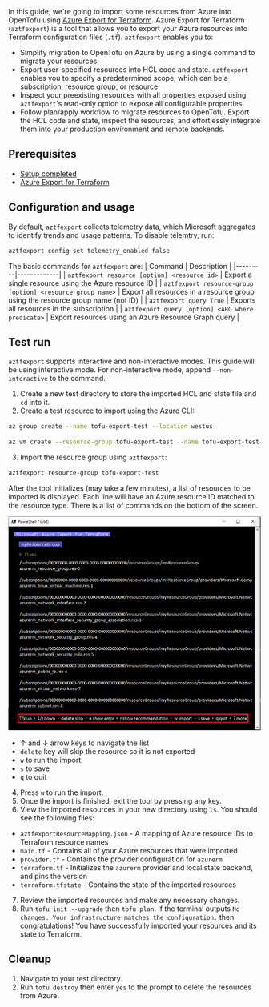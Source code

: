 In this guide, we're going to import some resources from Azure into OpenTofu using [Azure Export for Terraform](https://learn.microsoft.com/en-us/azure/developer/terraform/azure-export-for-terraform/export-terraform-overview). Azure Export for Terraform (`aztfexport`) is a tool that allows you to export your Azure resources into Terraform configuration files (`.tf`). `aztfexport` enables you to:

- Simplify migration to OpenTofu on Azure by using a single command to migrate your resources.
- Export user-specified resources into HCL code and state. `aztfexport` enables you to specify a predetermined scope, which can be a subscription, resource group, or resource.
- Inspect your preexisting resources with all properties exposed using `aztfexport`'s read-only option to expose all configurable properties.
- Follow plan/apply workflow to migrate resources to OpenTofu. Export the HCL code and state, inspect the resources, and effortlessly integrate them into your production environment and remote backends.

## Prerequisites

- [Setup completed](../setup/README.md)
- [Azure Export for Terraform](https://github.com/azure/aztfexport?tab=readme-ov-file#install)

## Configuration and usage

By default, `aztfexport` collects telemetry data, which Microsoft aggregates to identify trends and usage patterns. To disable telemtry, run:

```bash
aztfexport config set telemetry_enabled false
```

The basic commands for `aztfexport` are:
| Command | Description |
|---------|-------------|
| `aztfexport resource [option] <resource id>` | Export a single resource using the Azure resource ID |
| `aztfexport resource-group [option] <resource group name>` | Export all resources in a resource group using the resource group name (not ID) |
| `aztfexport query True` | Exports all resources in the subscription |
| `aztfexport query [option] <ARG where predicate>` | Export resources using an Azure Resource Graph query |

## Test run

`aztfexport` supports interactive and non-interactive modes. This guide will be using interactive mode. For non-interactive mode, append `--non-interactive` to the command.

1. Create a new test directory to store the imported HCL and state file and `cd` into it.
2. Create a test resource to import using the Azure CLI:

```bash
az group create --name tofu-export-test --location westus
```

```bash
az vm create --resource-group tofu-export-test --name tofu-export-test-vm --image UbuntuLTS --admin-username azureuser --generate-ssh-keys --image Debian11 --public-ip-sku Standard
```

3. Import the resource group using `aztfexport`:

```bash
aztfexport resource-group tofu-export-test
```

After the tool initializes (may take a few minutes), a list of resources to be imported is displayed. Each line will have an Azure resource ID matched to the resource type. There is a list of commands on the bottom of the screen.

![](./import.png)

- &#8593; and &#8595; arrow keys to navigate the list
- `delete` key will skip the resource so it is not exported
- `w` to run the import
- `s` to save
- `q` to quit

4. Press `w` to run the import.
5. Once the import is finished, exit the tool by pressing any key.
6. View the imported resources in your new directory using `ls`. You should see the following files:

- `aztfexportResourceMapping.json` - A mapping of Azure resource IDs to Terraform resource names
- `main.tf` - Contains all of your Azure resources that were imported
- `provider.tf` - Contains the provider configuration for `azurerm`
- `terraform.tf` - Initializes the `azurerm` provider and local state backend, and pins the version
- `terraform.tfstate` - Contains the state of the imported resources

7. Review the imported resources and make any necessary changes.
8. Run `tofu init --upgrade` then `tofu plan`. If the terminal outputs `No changes. Your infrastructure matches the configuration.` then congratulations! You have successfully imported your resources and its state to Terraform.

## Cleanup

1. Navigate to your test directory.
2. Run `tofu destroy` then enter `yes` to the prompt to delete the resources from Azure.
